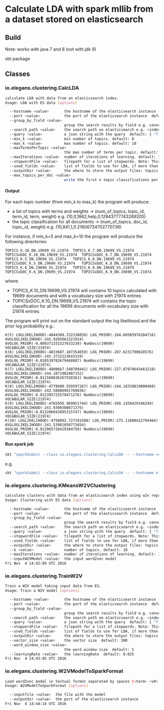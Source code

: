 # Calculate LDA with spark mllib from a dataset stored on elasticsearch 

## Build

Note: works with java 7 and 8 (not with jdk 9)

sbt package

## Classes

### io.elegans.clustering.CalcLDA

```bash
calculate LDA with data from an elasticsearch index.
Usage: LDA with ES data [options]

  --hostname <value>       the hostname of the elasticsearch instance  default: localhost
  --port <value>           the port of the elasticsearch instance  default: 9200
  --group_by_field <value>
                           group the search results by field e.g. conversation, None => no grouping  default: None
  --search_path <value>    the search path on elasticsearch e.g. <index name>/<type name>  default: jenny-en-0/question
  --query <value>          a json string with the query  default: { "fields":["question", "answer", "conversation", "index_in_conversation", "_id" ] }
  --min_k <value>          min number of topics. default: 8
  --max_k <value>          max number of topics. default: 10
  --maxTermsPerTopic <value>
                           the max number of terms per topic. default: 10
  --maxIterations <value>  number of iterations of learning. default: 100
  --stopwordFile <value>   filepath for a list of stopwords. Note: This must fit on a single machine.  default: Some(stopwords/en_stopwords.txt)
  --used_fields <value>    list of fields to use for LDA, if more than one they will be merged  default: List(question, answer)
  --outputDir <value>      the where to store the output files: topics and document per topics  default: /tmp
  --max_topics_per_doc <value>
                           write the first n topic classifications per document  default: 10
```

#### Output

For each topic number (from min_k to max_k) the program will produce:
* a list of topics with terms and weights -> (num_of_topics, topic_id, term_id, term, weight) e.g. (10,0,1862,help,0.12943777743269205)
* the topic classification for all documents -> (num_of_topics, doc_id, topic_id, weight) e.g. (10,841,1,0.21606734702770736)

For instance, if min_k=5 and max_k=10 the program will produce the following directories:
```
TOPICS_K.10_DN.19699_VS.21974  TOPICS_K.7_DN.19699_VS.21974  TOPICSxDOC_K.10_DN.19699_VS.21974  TOPICSxDOC_K.7_DN.19699_VS.21974
TOPICS_K.5_DN.19699_VS.21974   TOPICS_K.8_DN.19699_VS.21974  TOPICSxDOC_K.5_DN.19699_VS.21974   TOPICSxDOC_K.8_DN.19699_VS.21974
TOPICS_K.6_DN.19699_VS.21974   TOPICS_K.9_DN.19699_VS.21974  TOPICSxDOC_K.6_DN.19699_VS.21974   TOPICSxDOC_K.9_DN.19699_VS.21974
```
where:
* TOPICS_K.10_DN.19699_VS.21974 will contains 10 topics calculated with 19699 documents and with a vocabulary size with 21974 entries
* TOPICSxDOC_K.10_DN.19699_VS.21974 will contains the topic classification for all the 19699 documents with vocabulary size with 21974 entries

The program will print out on the standard output the log likelihood and the prior log probability e.g.:
```
K(5) LOGLIKELIHOOD(-4844389.232238058) LOG_PRIOR(-184.60585976284716) AVGLOGLIKELIHOOD(-245.9205661321924) AVGLOG_PRIOR(-0.009371331527633238) NumDocs(19699) VOCABULAR_SIZE(21974)
K(6) LOGLIKELIHOOD(-4833607.107354659) LOG_PRIOR(-207.6231790028576) AVGLOGLIKELIHOOD(-245.3732223643159) AVGLOG_PRIOR(-0.010539782679468887) NumDocs(19699) VOCABULAR_SIZE(21974)
K(7) LOGLIKELIHOOD(-4808667.540709441) LOG_PRIOR(-227.87874643463218) AVGLOGLIKELIHOOD(-244.1071902487152) AVGLOG_PRIOR(-0.011568036267558363) NumDocs(19699) VOCABULAR_SIZE(21974)
K(8) LOGLIKELIHOOD(-4778600.550597267) LOG_PRIOR(-244.18339819000468) AVGLOGLIKELIHOOD(-242.58086961760836) AVGLOG_PRIOR(-0.012395725579471276) NumDocs(19699) VOCABULAR_SIZE(21974)
K(9) LOGLIKELIHOOD(-4765956.969051744) LOG_PRIOR(-260.1458429346249) AVGLOGLIKELIHOOD(-241.9390308671376) AVGLOG_PRIOR(-0.013206043095315747) NumDocs(19699) VOCABULAR_SIZE(21974)
K(10) LOGLIKELIHOOD(-4758092.727191508) LOG_PRIOR(-275.11088412794464) AVGLOGLIKELIHOOD(-241.53981050771654) AVGLOG_PRIOR(-0.013965728419104758) NumDocs(19699) VOCABULAR_SIZE(21974)
```

#### Run spark job

```bash
sbt "sparkSubmit --class io.elegans.clustering.CalcLDA -- --hostname <es hostname> --group_by_field <field for grouping> --search_path <index_name/type_name> --min_k <min_topics> --max_k <max_topics> --stopwordFile </path/of/stopword_list.txt> --outputDir </path/of/existing/empty/directory>"
```

e.g.

```bash
sbt "sparkSubmit --class io.elegans.clustering.CalcLDA -- --hostname elastic-0.getjenny.com --group_by_field conversation --search_path english/question --min_k 10 --max_k 30 --stopwordFile /tmp/english_stopwords.txt --outputDir /tmp/lda_results"
```

### io.elegans.clustering.KMeansW2VClustering

```bash
calculate clusters with data from an elasticsearch index using w2v representation of phrases.
Usage: Clustering with ES data [options]

  --hostname <value>       the hostname of the elasticsearch instance  default: localhost
  --port <value>           the port of the elasticsearch instance  default: 9200
  --group_by_field <value>
                           group the search results by field e.g. conversation, None => no grouping  default: None
  --search_path <value>    the search path on elasticsearch e.g. <index name>/<type name>  default: jenny-en-0/question
  --query <value>          a json string with the query  default: { "fields":["question", "answer", "conversation", "index_in_conversation", "_id" ] }
  --stopwordFile <value>   filepath for a list of stopwords. Note: This must fit on a single machine.  default: Some(stopwords/en_stopwords.txt)
  --used_fields <value>    list of fields to use for LDA, if more than one they will be merged  default: List(question, answer)
  --outputDir <value>      the where to store the output files: topics and document per topics  default: /tmp
  --k <value>              number of topics. default: 10
  --maxIterations <value>  number of iterations of learning. default: 10
  --inputW2VModel <value>  the input word2vec model
Fri Nov  4 14:42:09 UTC 2016
```

### io.elegans.clustering.TrainW2V

```bash
Train a W2V model taking input data from ES.
Usage: Train a W2V model [options]

  --hostname <value>       the hostname of the elasticsearch instance  default: localhost
  --port <value>           the port of the elasticsearch instance  default: 9200
  --group_by_field <value>
                           group the search results by field e.g. conversation, None => no grouping  default: None
  --search_path <value>    the search path on elasticsearch e.g. <index name>/<type name>  default: jenny-en-0/question
  --query <value>          a json string with the query  default: { "fields":["question", "answer", "conversation", "index_in_conversation", "_id" ] }
  --stopwordFile <value>   filepath for a list of stopwords. Note: This must fit on a single machine.  default: Some(stopwords/en_stopwords.txt)
  --used_fields <value>    list of fields to use for LDA, if more than one they will be merged  default: List(question, answer)
  --outputDir <value>      the where to store the output files: topics and document per topics  default: /tmp
  --vector_size <value>    the vector size  default: 300
  --word_window_size <value>
                           the word window size  default: 5
  --learningRate <value>   the learningRate  default: 0.025
Fri Nov  4 14:43:05 UTC 2016
```

### io.elegans.clustering.W2VModelToSparkFormat

```bash
Load word2vec model in textual format separated by spaces (<term> <v0> .. <vn>) and save it in spark format.
Usage: W2VModelToSparkFormat [options]

  --inputfile <value>  the file with the model
  --outputdir <value>  the port of the elasticsearch instance
Fri Nov  4 14:44:14 UTC 2016
```